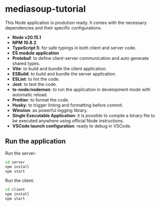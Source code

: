 # mediasoup-tutorial

This Node application is prodution ready. It comes with the necessary dependencies and their specific configurations.

- **Node v20.15.1**
- **NPM 10.8.2**
- **TypeScript 5**: for safe typings in both client and server code.
- **ES module application**
- **Protobuf**: to define client-server communication and auto generate shared types.
- **Vite**: to build and bundle the client application.
- **ESBuild**: to build and bundle the server application.
- **ESLint**: to lint the code.
- **Jest**: to test the code.
- **ts-node**/**nodemon**: to run the application in development mode with automatic reload.
- **Prettier**: to format the code.
- **Husky**: to trigger linting and formatting before commit.
- **Winston**: as powerful logging library.
- **Single Executable Application**: it is possible to compile a binary file to be executed anywhere using official Node instructions.
- **VSCode launch configuration**: ready to debug in VSCode.

## Run the application

Run the server:

```bash
cd server
npm install
npm start
```

Run the client:

```bash
cd client
npm install
npm start
```
